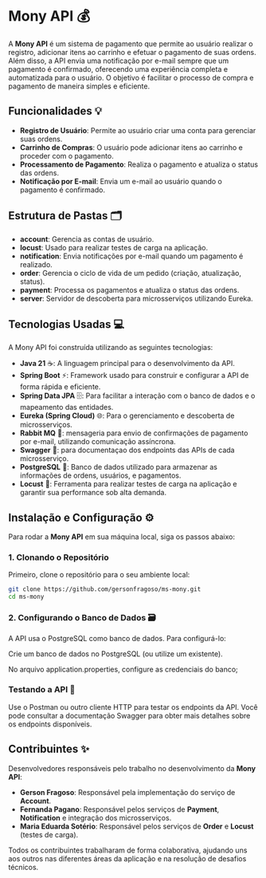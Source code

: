 # Mony API 💰

A **Mony API** é um sistema de pagamento que permite ao usuário realizar o registro, adicionar itens ao carrinho 
e efetuar o pagamento de suas ordens. Além disso, a API envia uma notificação por e-mail sempre que um pagamento 
é confirmado, oferecendo uma experiência completa e automatizada para o usuário. O objetivo é facilitar o processo 
de compra e pagamento de maneira simples e eficiente.

## Funcionalidades 💡

- **Registro de Usuário**: Permite ao usuário criar uma conta para gerenciar suas ordens.
- **Carrinho de Compras**: O usuário pode adicionar itens ao carrinho e proceder com o pagamento.
- **Processamento de Pagamento**: Realiza o pagamento e atualiza o status das ordens.
- **Notificação por E-mail**: Envia um e-mail ao usuário quando o pagamento é confirmado.

## Estrutura de Pastas 🗂️

- **account**: Gerencia as contas de usuário.
- **locust**: Usado para realizar testes de carga na aplicação.
- **notification**: Envia notificações por e-mail quando um pagamento é realizado.
- **order**: Gerencia o ciclo de vida de um pedido (criação, atualização, status).
- **payment**: Processa os pagamentos e atualiza o status das ordens.
- **server**: Servidor de descoberta para microsserviços utilizando Eureka.

## Tecnologias Usadas 💻

A Mony API foi construída utilizando as seguintes tecnologias:

- **Java 21** ☕: A linguagem principal para o desenvolvimento da API.
- **Spring Boot** ⚡: Framework usado para construir e configurar a API de forma rápida e eficiente.
- **Spring Data JPA** 🗄️: Para facilitar a interação com o banco de dados e o mapeamento das entidades.
- **Eureka (Spring Cloud)** 🌐: Para o gerenciamento e descoberta de microsserviços.
- **Rabbit MQ** 🐰​: mensageria para envio de confirmações de pagamento por e-mail, utilizando comunicação assíncrona.
- **Swagger** 📝​: para documentaçao dos endpoints das APIs de cada microsserviço.
- **PostgreSQL** 🐘: Banco de dados utilizado para armazenar as informações de ordens, usuários, e pagamentos.
- **Locust** 🦗: Ferramenta para realizar testes de carga na aplicação e garantir sua performance sob alta demanda.

## Instalação e Configuração ⚙️

Para rodar a **Mony API** em sua máquina local, siga os passos abaixo:

### 1. Clonando o Repositório

Primeiro, clone o repositório para o seu ambiente local:

```bash
git clone https://github.com/gersonfragoso/ms-mony.git
cd ms-mony
````
### 2. Configurando o Banco de Dados 🗃️

A API usa o PostgreSQL como banco de dados. Para configurá-lo:

Crie um banco de dados no PostgreSQL (ou utilize um existente).

No arquivo application.properties, configure as credenciais do banco;

### Testando a API 🧪
Use o Postman ou outro cliente HTTP para testar os endpoints da API. Você pode consultar a documentação Swagger para obter mais detalhes sobre os endpoints disponíveis.

## Contribuintes ✨

Desenvolvedores responsáveis pelo trabalho no desenvolvimento da **Mony API**:

- **Gerson Fragoso**: Responsável pela implementação do serviço de **Account**.
- **Fernanda Pagano**: Responsável pelos serviços de **Payment**, **Notification** e integração dos microsserviços.
- **Maria Eduarda Sotério**: Responsável pelos serviços de **Order** e **Locust** (testes de carga).
  
Todos os contribuintes trabalharam de forma colaborativa, ajudando uns aos outros nas diferentes áreas da aplicação e na resolução de desafios técnicos.
